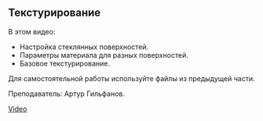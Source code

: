 ## Текстурирование

В этом видео:

- Настройка стеклянных поверхностей.
- Параметры материала для разных поверхностей.
- Базовое текстурирование.

Для самостоятельной работы используйте файлы из предыдущей части.

Преподаватель: Артур Гильфанов.

[Video](https://player.softculture.cc/embed/MRG/MRG_6.21.01_L3-3_Materials)
